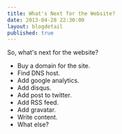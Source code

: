 ```yaml
---
title: What's Next for the Website?
date: 2013-04-28 22:30:00
layout: blogdetail
published: true
---
```


So, what's next for the website?

* <i class="icon-check"></i> Buy a domain for the site.
* <i class="icon-check"></i> Find DNS host.
* <i class="icon-check"></i> Add google analytics.
* <i class="icon-check"></i> Add disqus.
* <i class="icon-check"></i> Add post to twitter.
* <i class="icon-check"></i> Add RSS feed.
* <i class="icon-check"></i> Add gravatar.
* <i class="icon-check-empty"></i> Write content.
* <i class="icon-check-empty"></i> What else?
